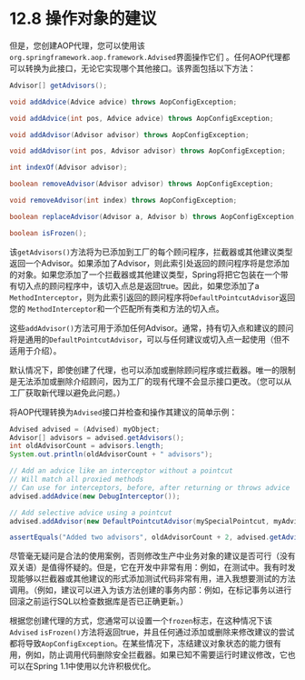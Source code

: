 # 12.8 操作对象的建议

但是，您创建AOP代理，您可以使用该`org.springframework.aop.framework.Advised`界面操作它们 。任何AOP代理都可以转换为此接口，无论它实现哪个其他接口。该界面包括以下方法：

```java
Advisor[] getAdvisors();

void addAdvice(Advice advice) throws AopConfigException;

void addAdvice(int pos, Advice advice) throws AopConfigException;

void addAdvisor(Advisor advisor) throws AopConfigException;

void addAdvisor(int pos, Advisor advisor) throws AopConfigException;

int indexOf(Advisor advisor);

boolean removeAdvisor(Advisor advisor) throws AopConfigException;

void removeAdvisor(int index) throws AopConfigException;

boolean replaceAdvisor(Advisor a, Advisor b) throws AopConfigException;

boolean isFrozen();
```

该`getAdvisors()`方法将为已添加到工厂的每个顾问程序，拦截器或其他建议类型返回一个Advisor。如果添加了Advisor，则此索引处返回的顾问程序将是您添加的对象。如果您添加了一个拦截器或其他建议类型，Spring将把它包装在一个带有切入点的顾问程序中，该切入点总是返回true。因此，如果您添加了a `MethodInterceptor`，则为此索引返回的顾问程序将`DefaultPointcutAdvisor`返回您的 `MethodInterceptor`和一个匹配所有类和方法的切入点。

这些`addAdvisor()`方法可用于添加任何Advisor。通常，持有切入点和建议的顾问将是通用的`DefaultPointcutAdvisor`，可以与任何建议或切入点一起使用（但不适用于介绍）。

默认情况下，即使创建了代理，也可以添加或删除顾问程序或拦截器。唯一的限制是无法添加或删除介绍顾问，因为工厂的现有代理不会显示接口更改。（您可以从工厂获取新代理以避免此问题。）

将AOP代理转换为`Advised`接口并检查和操作其建议的简单示例：

```java
Advised advised = (Advised) myObject;
Advisor[] advisors = advised.getAdvisors();
int oldAdvisorCount = advisors.length;
System.out.println(oldAdvisorCount + " advisors");

// Add an advice like an interceptor without a pointcut
// Will match all proxied methods
// Can use for interceptors, before, after returning or throws advice
advised.addAdvice(new DebugInterceptor());

// Add selective advice using a pointcut
advised.addAdvisor(new DefaultPointcutAdvisor(mySpecialPointcut, myAdvice));

assertEquals("Added two advisors", oldAdvisorCount + 2, advised.getAdvisors().length);
```

尽管毫无疑问是合法的使用案例，否则修改生产中业务对象的建议是否可行（没有双关语）是值得怀疑的。但是，它在开发中非常有用：例如，在测试中。我有时发现能够以拦截器或其他建议的形式添加测试代码非常有用，进入我想要测试的方法调用。（例如，建议可以进入为该方法创建的事务内部：例如，在标记事务以进行回滚之前运行SQL以检查数据库是否已正确更新。）

根据您创建代理的方式，您通常可以设置一个`frozen`标志，在这种情况下该`Advised` `isFrozen()`方法将返回true，并且任何通过添加或删除来修改建议的尝试都将导致`AopConfigException`。在某些情况下，冻结建议对象状态的能力很有用，例如，防止调用代码删除安全拦截器。如果已知不需要运行时建议修改，它也可以在Spring 1.1中使用以允许积极优化。